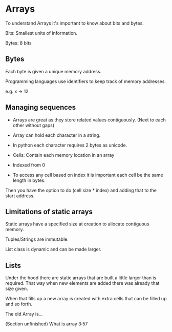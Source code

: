# Arrays

To understand Arrays it's important to know about bits and bytes.

Bits: Smallest units of information.

Bytes: 8 bits

## Bytes

Each byte is given a unique memory address.

Programming languages use identifiers to keep track of memory addresses.

e.g. x -> 12

## Managing sequences

- Arrays are great as they store related values contiguously. (Next to each other without gaps)

- Array can hold each character in a string.

- In python each character requires 2 bytes as unicode.

- Cells: Contain each memory location in an array

- Indexed from 0

- To access any cell based on index it is important each cell be the same length in bytes.

Then you have the option to do (cell size * index) and adding that to the start address.

## Limitations of static arrays

Static arrays have a specified size at creation to allocate contiguous memory.

Tuples/Strings are immutable.

List class is dynamic and can be made larger.

## Lists

Under the hood there are static arrays that are built a little larger than is required. That way when new elements are added there was already that size given.

When that fills up a new array is created with extra cells that can be filled up and so forth.

The old Array is...

(Section unfinished) What is array 3:57

